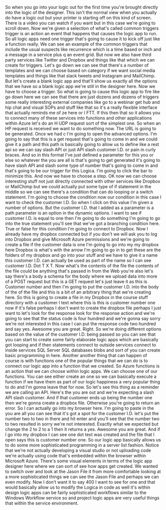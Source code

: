 So when you go into your logic out for the first time you're brought directly into the logic of the
designer.
This isn't the normal view when you actually do have a logic out but your printer is starting off on
this kind of screen.
There is a video you can watch if you want but in this case we're going to scroll down.
Now we're given a selection of what's called common triggers trigger is an action an event that happens
that causes the logic app to run.
So all logic apps need one trigger that's going to cause it to kick off just like a function really.
We can see an example of the common triggers that include the usual suspects like recurrence which is
a time based or inch and a message in a service plus q an event grid.
But now we also have third party services like Twitter and Dropbox and things like that which we can
create for triggers.
Let's go down we can see that there's a number of templates and we can choose based on category if we
want social media templates and things like that slack tweets and Instagram and MailChimp.
But let's create a blank logic app and that'll show us exactly all the options that we have so a blank
logic app we're still in the designer here.
Now we have to choose a trigger.
So what is going to cause this logic app to fire like go down here we can see that there are just dozens
and dozens of triggers some really interesting external companies like go to a webinar get hub and hip
chat and visual SOPs and stuff like that so it's a really flexible interface that actually reminds me
of ze here or I FTT.
If this then that so it allows you to connect many of these services into functions and other applications
within Azure let's do an H UDP request sort of the simplest one.
So when an HP request is received we want to do something now.
The URL is going to be generated.
Once we had c I'm going to open the advanced options.
I'm going to say that this is a get request that's going to come in and we could give it a path and
this path is basically going to allow us to define like a rest api so we can say slash API or just API
slash customer I.D. or pain in curly braces.
And so in this format I've just defined a parameter for this you or else so whatever the you are all
is that's going to get generated it's going to have slash API and slash some type of number that's going
to come in and that's going to be our trigger for this Logica.
I'm going to click the bar to minimize this.
And now we have to choose a step.
OK now we can choose interesting stuff not just directly connected with other services like Dropbox
or MailChimp but we could actually put some type of if statement in the middle so we can see there's
a condition that can do looping or a switch statement.
I'm going to choose the condition now our condition in this case I want to check the customer I.D. So
when I click on this value I'm given a number of options.
But the customer I.D. that I added as a parameter is a path parameter is an option in the dynamic options.
I want to see if customer I.D. is equal to one then I'm going to do something I'm going to go into the
true statement you'll see that we've got a branching condition here.
True or false for this condition I'm going to connect to Dropbox.
Now I already have my dropbox connected but if you don't we will ask you to log into Dropbox and give
Microsoft Azure permissions and we're going to create a file if the customer data is one I'm going to
go into my my dropbox here Dropbox is what's with the arrow I'm going to go in to get these are the
folders of my dropbox and go into your stuff and we have to give it a name this customer I.D. can actually
be used as part of the name so I can see customer I.D. Dot T X T.
Now what's the contents of the file the contents of the file could be anything that's passed in from
the Web you're also let's say there's a body a schema for the body where we upload data into more of
a POST request but this is a GET request let's just leave it as this is Customer number and then I'm
going to put the customer I.D. into the body of the of the file and this is a bit of an arbitrary
thing that we're creating here.
So this is going to create a file in my Dropbox in the course stuff directory with a customer I text
where this is this is customer number one now if it's false perhaps I don't want to create the dropbox
file perhaps I just want to let's look for the response
look for the response action and we're going to see that the status code is four hundred and we're gonna
say sorry we're not interested
in this case I can put the response code two hundred and say yes.
Awesome you are great.
Right.
So we're doing different options based on the value of the customer I.D. being passed so you can see
that you can start to create some fairly elaborate logic apps which are basically got looping and if
then statements connect to outside services connect to inside services SQL Server SQL databases blobs
and sort of you can create basic programming in here.
Another another thing that can happen of course is with functions one of the popular things that we
can do is to connect our logic app into a function that we created.
So Azure functions is an action that we can choose within logic apps.
We can choose one of our functions.
You can see either create an
one
so we can basically execute a function if we have them as part of our logic happiness a very popular
thing to do and I'm gonna leave that for now.
So let's see this thing as a reminder we are calling an API.
Here's the you are out and we're expecting a slash API slash customer.
And if that customer ends up being the number one then we're gonna create a dropbox file.
Otherwise you're going to return an error.
So I can actually go into my browser here.
I'm going to paste in the you are all you can see that it's got a spot for the customer I.D. let's put
the number two to two in there and hit enter and you'll see that the number two to two resulted in sorry
we're not interested.
Exactly what we expected but change the 2 to 2 to a 1 then it returns a yes.
Awesome you are great.
And if I go into my dropbox I can see one dot text was created and the file that I open says this is
customer number one.
So our logic app basically allows us to do some more sophisticated programming in a server list fashion.
Notice that we're not actually developing a visual studio or not uploading code we're actually using
code that's embedded within the browser within Microsoft Azure.
There's some visual elements in terms of the logic app designer here where we can sort of see how apps
get created.
We wanted to switch over and look at the Jason File it from more comfortable looking at a more sophisticated
things we can see the Jason File and perhaps we can even modify.
Now I don't want it to say 400 I want to see for one and that would basically allow us to modify the
Logica in code as well it's within design logic apps can be fairly sophisticated workflows similar to
the Windows Workflow service so and project logic apps are very useful things that within the service
environment.
